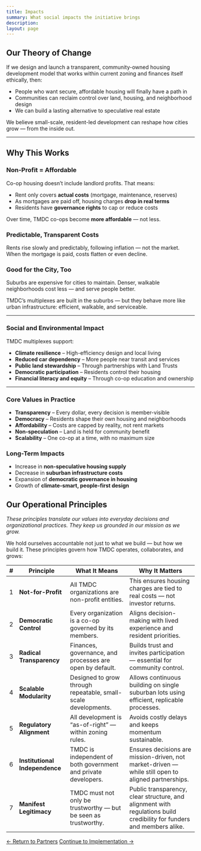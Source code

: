 ```yaml
---
title: Impacts
summary: What social impacts the initiative brings
description:
layout: page
---
```


## Our Theory of Change

If we design and launch a transparent, community-owned housing development model that works within current zoning and finances itself ethically, then:

- People who want secure, affordable housing will finally have a path in
- Communities can reclaim control over land, housing, and neighborhood design
- We can build a lasting alternative to speculative real estate

We believe small-scale, resident-led development can reshape how cities grow — from the inside out.

---

## Why This Works

### Non-Profit = Affordable

Co-op housing doesn’t include landlord profits. That means:

- Rent only covers **actual costs** (mortgage, maintenance, reserves)
- As mortgages are paid off, housing charges **drop in real terms**
- Residents have **governance rights** to cap or reduce costs

Over time, TMDC co-ops become **more affordable** — not less.

### Predictable, Transparent Costs

Rents rise slowly and predictably, following inflation — not the market. When the mortgage is paid, costs flatten or even decline.

### Good for the City, Too

Suburbs are expensive for cities to maintain. Denser, walkable neighborhoods cost less — and serve people better.

TMDC’s multiplexes are built in the suburbs — but they behave more like urban infrastructure: efficient, walkable, and serviceable.

---

### Social and Environmental Impact

TMDC multiplexes support:

- **Climate resilience** – High-efficiency design and local living
- **Reduced car dependency** – More people near transit and services
- **Public land stewardship** – Through partnerships with Land Trusts
- **Democratic participation** – Residents control their housing
- **Financial literacy and equity** – Through co-op education and ownership

---

### Core Values in Practice

- **Transparency** – Every dollar, every decision is member-visible
- **Democracy** – Residents shape their own housing and neighborhoods
- **Affordability** – Costs are capped by reality, not rent markets
- **Non-speculation** – Land is held for community benefit
- **Scalability** – One co-op at a time, with no maximum size

### Long-Term Impacts

- Increase in **non-speculative housing supply**
- Decrease in **suburban infrastructure costs**
- Expansion of **democratic governance in housing**
- Growth of **climate-smart, people-first design**

## Our Operational Principles

_These principles translate our values into everyday decisions and organizational practices. They keep us grounded in our mission as we grow._

We hold ourselves accountable not just to what we build — but how we build it. These principles govern how TMDC operates, collaborates, and grows:

| #   | Principle                      | What It Means                                                   | Why It Matters                                                                                                        |
| --- | ------------------------------ | --------------------------------------------------------------- | --------------------------------------------------------------------------------------------------------------------- |
| 1   | **Not-for-Profit**             | All TMDC organizations are non-profit entities.                 | This ensures housing charges are tied to real costs — not investor returns.                                           |
| 2   | **Democratic Control**         | Every organization is a co-op governed by its members.          | Aligns decision-making with lived experience and resident priorities.                                                 |
| 3   | **Radical Transparency**       | Finances, governance, and processes are open by default.        | Builds trust and invites participation — essential for community control.                                             |
| 4   | **Scalable Modularity**        | Designed to grow through repeatable, small-scale developments.  | Allows continuous building on single suburban lots using efficient, replicable processes.                             |
| 5   | **Regulatory Alignment**       | All development is “as-of-right” — within zoning rules.         | Avoids costly delays and keeps momentum sustainable.                                                                  |
| 6   | **Institutional Independence** | TMDC is independent of both government and private developers.  | Ensures decisions are mission-driven, not market-driven — while still open to aligned partnerships.                   |
| 7   | **Manifest Legitimacy**        | TMDC must not only be trustworthy — but be seen as trustworthy. | Public transparency, clear structure, and alignment with regulations build credibility for funders and members alike. |

<footer>
<div role="group">
  <a class="secondary" role="button" href="{{'initiative/partners' | relative_url }}">← Return to Partners</a>
  <a class="secondary" role="button" href="{{'initiative/implementation' | relative_url }}">Continue to Implementation →</a>
</div>
</footer>
